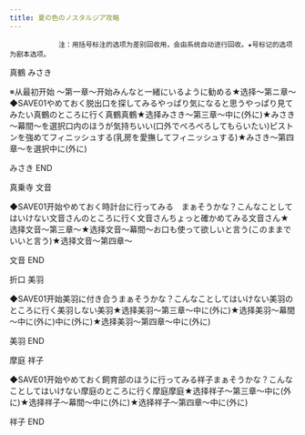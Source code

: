 ```yaml
---
title: 夏の色のノスタルジア攻略
---
```


                注：用括号标注的选项为差别回收用，会由系统自动进行回收。★号标记的选项为剧本选项。

真鶴 みさき

※从最初开始 ～第一章～开始みんなと一緒にいるように勧める★选择～第ニ章～◆SAVE01やめておく脱出口を探してみるやっぱり気になると思うやっぱり見てみたい真鶴のところに行く真鶴真鶴★选择みさき～第三章～中に(外に)★みさき～幕間～を選択口内のほうが気持ちいい(口外でぺろぺろしてもらいたい)ピストンを強めてフィニッシュする(乳房を愛撫してフィニッシュする)★みさき～第四章～を選択中に(外に)

みさき END

真乗寺 文音

◆SAVE01开始やめておく時計台に行ってみる　まぁそうかな？こんなことしてはいけない文音さんのところに行く文音さんちょっと確かめてみる文音さん★选择文音～第三章～★选择文音～幕間～お口も使って欲しいと言う(このままでいいと言う)★选择文音～第四章～

文音 END

折口 美羽

◆SAVE01开始美羽に付き合うまぁそうかな？こんなことしてはいけない美羽のところに行く美羽しない美羽★选择美羽～第三章～中に(外に)★选择美羽～幕間～中に(外に)中に(外に)★选择美羽～第四章～中に(外に)

美羽 END

摩庭 祥子

◆SAVE01开始やめておく飼育部のほうに行ってみる祥子まぁそうかな？こんなことしてはいけない摩庭のところに行く摩庭摩庭★选择祥子～第三章～中に(外に)★选择祥子～幕間～中に(外に)★选择祥子～第四章～中に(外に)

祥子 END
              
